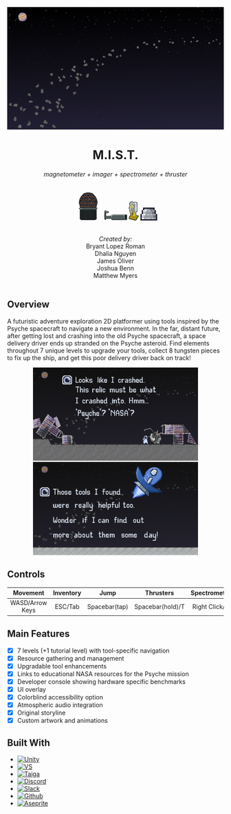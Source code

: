 <div align="center">
  <a href="https://github.com/MissionToPsyche/tungsten_12a_web_game-se">
    <img src="Psyche/Assets/Graphics/backgrounds/background.png" alt="Logo">
  </a>

  <h1 align="center">M.I.S.T.</h1>
  <h6 align="center">magnetometer + imager + spectrometer + thruster</h6>

  <img src="Psyche/Assets/Graphics/pick ups/tools/magnetometer.png" alt="magnetometer">
  <img src="Psyche/Assets/Graphics/pick ups/tools/imager.png" alt="imager">
  <img src="Psyche/Assets/Graphics/pick ups/tools/grs.png" alt="grns">
  <img src="Psyche/Assets/Graphics/pick ups/tools/thruster.png" alt="thruster">

  <br><p4 align="center" ><i>Created by:</i></p4><br>
  <p5 align="center">Bryant Lopez Roman</p5><br>
  <p5 align="center">Dhalia Nguyen</p5><br>
  <p5 align="center">James Oliver</p5><br>
  <p5 align="center">Joshua Benn</p5><br>
  <p5 align="center">Matthew Myers</p5><br><br>

</div>

## Overview
<p>
A futuristic adventure exploration 2D platformer using tools inspired by the Psyche spacecraft to navigate a new environment.
In the far, distant future, after getting lost and crashing into the old Psyche spacecraft, a space delivery driver ends up
stranded on the Psyche asteroid. Find elements throughout 7 unique levels to upgrade your tools, collect 8 tungsten pieces to
fix up the ship, and get this poor delivery driver back on track!

<div align="center">
  <img src="Psyche/Assets/Graphics/Cutscenes/intro6.png" alt="opening cs6" width="384" height="216">
  <img src="Psyche/Assets/Graphics/Cutscenes/outro2.png" alt="ending cs2" width="384" height="216">
</div>

## Controls

Movement  | Inventory | Jump | Thrusters | Spectrometer | Emagnet | Magnetometer | Imager
:---------: | :-----: | :-----: | :----------:| :------------: | :-------: | :------------: | :------:
WASD/Arrow Keys | ESC/Tab | Spacebar(tap) | Spacebar(hold)/T | Right Click/G | Left Click/E | Passive | Passive

## Main Features

- [x] 7 levels (+1 tutorial level) with tool-specific navigation
- [x] Resource gathering and management
- [x] Upgradable tool enhancements
- [x] Links to educational NASA resources for the Psyche mission
- [x] Developer console showing hardware specific benchmarks
- [x] UI overlay
- [x] Colorblind accessibility option
- [x] Atmospheric audio integration
- [x] Original storyline
- [x] Custom artwork and animations

## Built With

* [![Unity][Unity.img]][Unity-url]
* [![VS][VS.img]][VS-url]
* [![Taiga][Taiga.img]][Taiga-url]
* [![Discord][Discord.img]][Discord-url]
* [![Slack][Slack.img]][Slack-url]
* [![Github][Github.img]][Github-url]
* [![Aseprite][Aseprite.img]][Aseprite-url]

<!-- MARKDOWN LINKS & IMAGES -->
[Unity-url]: https://unity.com/
[Unity.img]: https://img.shields.io/badge/Unity-100000?style=for-the-badge&logo=unity&logoColor=white
[Taiga-url]: https://tree.taiga.io/project/lopezroman-psyche_web_game/timeline
[Taiga.img]: https://img.shields.io/badge/TAIGA-style=flat&color=green
[VS.img]: https://img.shields.io/badge/Visual_Studio-5C2D91?style=for-the-badge&logo=visual%20studio&logoColor=white
[VS-url]: https://visualstudio.microsoft.com/
[VS.img]: https://img.shields.io/badge/Visual_Studio-5C2D91?style=for-the-badge&logo=visual%20studio&logoColor=white
[Discord-url]: https://discord.com/
[Discord.img]: https://img.shields.io/badge/Discord-7289DA?style=for-the-badge&logo=discord&logoColor=white
[Slack-url]: https://slack.com/
[Slack.img]: https://img.shields.io/badge/Slack-4A154B?style=for-the-badge&logo=slack&logoColor=white
[Github-url]: https://github.com/MissionToPsyche/tungsten_12a_web_game-se
[Github.img]: https://img.shields.io/badge/GitHub-100000?style=for-the-badge&logo=github&logoColor=white
[Aseprite-url]: https://www.aseprite.org/
[Aseprite.img]: https://img.shields.io/badge/Aesprite-7D929E?style=for-the-badge&logo=aseprite&logoColor=white
